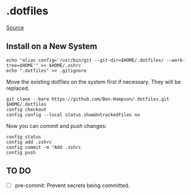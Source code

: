 # .dotfiles

[Source](https://www.atlassian.com/git/tutorials/dotfiles)

## Install on a New System
```
echo "alias config='/usr/bin/git --git-dir=$HOME/.dotfiles/ --work-tree=$HOME'" >> $HOME/.zshrc
echo ".dotfiles" >> .gitignore
```

Move the existing dotfiles on the system first if necessary. They will be replaced.

```
git clone --bare https://github.com/Ben-Hampson/.dotfiles.git $HOME/.dotfiles
config checkout
config config --local status.showUntrackedFiles no
```

Now you can commit and push changes:
```
config status
config add .zshrc
config commit -m "Add .zshrc
config push
```

## TO DO
- [ ] pre-commit: Prevent secrets being committed.
